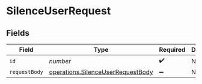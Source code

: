 # SilenceUserRequest


## Fields

| Field                                                                                         | Type                                                                                          | Required                                                                                      | Description                                                                                   |
| --------------------------------------------------------------------------------------------- | --------------------------------------------------------------------------------------------- | --------------------------------------------------------------------------------------------- | --------------------------------------------------------------------------------------------- |
| `id`                                                                                          | *number*                                                                                      | :heavy_check_mark:                                                                            | N/A                                                                                           |
| `requestBody`                                                                                 | [operations.SilenceUserRequestBody](../../../sdk/models/operations/silenceuserrequestbody.md) | :heavy_minus_sign:                                                                            | N/A                                                                                           |
